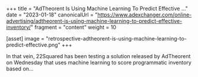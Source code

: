 +++
title = "AdTheorent Is Using Machine Learning To Predict Effective ..."
date = "2023-01-18"
canonicalUrl = "https://www.adexchanger.com/online-advertising/adtheorent-is-using-machine-learning-to-predict-effective-inventory/"
fragment = "content"
weight = 10

[asset]
    image = "retrospective-adtheorent-is-using-machine-learning-to-predict-effective.png"
+++

In that vein, 22Squared has been testing a solution released by AdTheorent 
on Wednesday that uses machine learning to score programmatic inventory 
based on...
